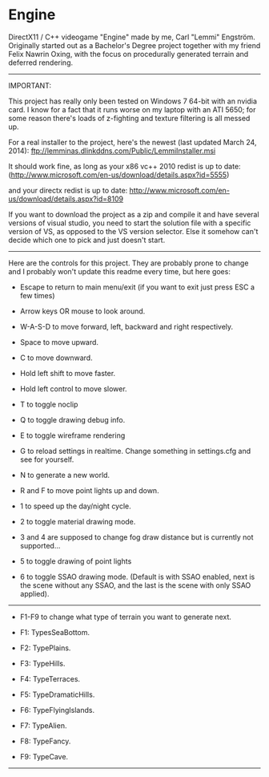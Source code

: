 Engine
======

DirectX11 / C++ videogame "Engine" made by me, Carl "Lemmi" Engström. Originally started out as a Bachelor's Degree project together with my friend Felix Nawrin Oxing, with the focus on procedurally generated terrain and deferred rendering.

***********************************
IMPORTANT:

This project has really only been tested on Windows 7 64-bit with an nvidia card. I know for a fact that it runs worse on my laptop with an ATI 5650; for some reason there's loads of z-fighting and texture filtering is all messed up.

For a real installer to the project, here's the newest (last updated March 24, 2014): ftp://lemminas.dlinkddns.com/Public/LemmiInstaller.msi

It should work fine, as long as your x86 vc++ 2010 redist is up to date: (http://www.microsoft.com/en-us/download/details.aspx?id=5555)

and your directx redist is up to date: http://www.microsoft.com/en-us/download/details.aspx?id=8109

If you want to download the project as a zip and compile it and have several versions of visual studio, you need to start the solution file with a specific version of VS, as opposed to the VS version selector. Else it somehow can't decide which one to pick and just doesn't start.

***********************************


Here are the controls for this project. They are probably prone to change and I probably won't update this readme every time, but here goes:

* Escape to return to main menu/exit (if you want to exit just press ESC a few times)
* Arrow keys OR mouse to look around.
* W-A-S-D to move forward, left, backward and right respectively.
* Space to move upward.
* C to move downward.
* Hold left shift to move faster.
* Hold left control to move slower.
* T to toggle noclip

* Q to toggle drawing debug info.
* E to toggle wireframe rendering
* G to reload settings in realtime. Change something in settings.cfg and see for yourself.
* N to generate a new world.
* R and F to move point lights up and down.

* 1 to speed up the day/night cycle.
* 2 to toggle material drawing mode.
* 3 and 4 are supposed to change fog draw distance but is currently not supported...
* 5 to toggle drawing of point lights
* 6 to toggle SSAO drawing mode. (Default is with SSAO enabled, next is the scene without any SSAO, and the last is the scene with only SSAO applied).

***********************************
* F1-F9 to change what type of terrain you want to generate next.

* F1: TypesSeaBottom.
* F2: TypePlains.
* F3: TypeHills.
* F4: TypeTerraces.
* F5: TypeDramaticHills.
* F6: TypeFlyingIslands.
* F7: TypeAlien.
* F8: TypeFancy.
* F9: TypeCave.
***********************************
